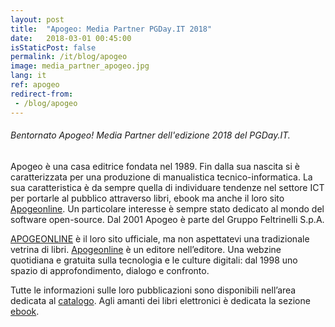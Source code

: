 ```yaml
---
layout: post
title:  "Apogeo: Media Partner PGDay.IT 2018"
date:   2018-03-01 00:45:00
isStaticPost: false
permalink: /it/blog/apogeo
image: media_partner_apogeo.jpg
lang: it
ref: apogeo
redirect-from:
 - /blog/apogeo
---
```


<h6>Bentornato Apogeo! Media Partner dell'edizione 2018 del PGDay.IT.</h6>

Apogeo è una casa editrice fondata nel 1989. Fin dalla sua nascita si è caratterizzata per una produzione di manualistica tecnico-informatica. La sua caratteristica è da sempre quella di individuare tendenze nel settore ICT per portarle al pubblico attraverso libri, ebook ma anche il loro sito [Apogeonline](http://www.apogeonline.com/). Un particolare interesse è sempre stato dedicato al mondo del software open-source. Dal 2001 Apogeo è parte del Gruppo Feltrinelli S.p.A.

[APOGEONLINE](http://www.apogeonline.com/)
è il loro sito ufficiale, ma non aspettatevi una tradizionale vetrina di libri. [Apogeonline](http://www.apogeonline.com/) è un editore nell’editore. Una webzine quotidiana e gratuita sulla tecnologia e le culture digitali: dal 1998 uno spazio di approfondimento, dialogo e confronto.

Tutte le informazioni sulle loro pubblicazioni sono disponibili nell’area dedicata al [catalogo](http://www.apogeonline.com/libri/catalogo). Agli amanti dei libri elettronici è dedicata la sezione [ebook](http://www.apogeonline.com/libri/Collana/Apogeoebook).
